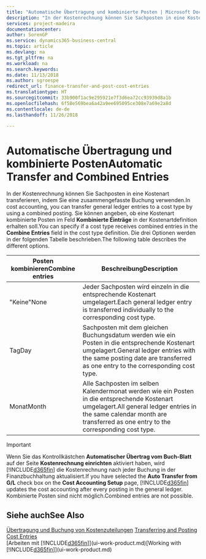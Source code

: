 ```yaml
---
title: "Automatische Übertragung und kombinierte Posten | Microsoft Docs"
description: "In der Kostenrechnung können Sie Sachposten in eine Kostenart transferieren, indem Sie eine zusammengefasste Buchung verwenden. Sie können angeben, ob eine Kostenart kombinierte Posten im Feld **Kombinierte Einträge** in der Kostenartdefinition erhalten soll. Die drei Optionen werden in der folgenden Tabelle beschrieben."
services: project-madeira
documentationcenter: 
author: SorenGP
ms.service: dynamics365-business-central
ms.topic: article
ms.devlang: na
ms.tgt_pltfrm: na
ms.workload: na
ms.search.keywords: 
ms.date: 11/13/2018
ms.author: sgroespe
redirect_url: finance-transfer-and-post-cost-entries
ms.translationtype: HT
ms.sourcegitcommit: 33b900f1ac9e295921e7f3d6ea72cc93939d8a1b
ms.openlocfilehash: 6f58e569bea6a42a9ee695095ce308e7a69e2a8d
ms.contentlocale: de-de
ms.lasthandoff: 11/26/2018

---
```

# <a name="automatic-transfer-and-combined-entries"></a><span data-ttu-id="ef82f-105">Automatische Übertragung und kombinierte Posten</span><span class="sxs-lookup"><span data-stu-id="ef82f-105">Automatic Transfer and Combined Entries</span></span>
<span data-ttu-id="ef82f-106">In der Kostenrechnung können Sie Sachposten in eine Kostenart transferieren, indem Sie eine zusammengefasste Buchung verwenden.</span><span class="sxs-lookup"><span data-stu-id="ef82f-106">In cost accounting, you can transfer general ledger entries to a cost type by using a combined posting.</span></span> <span data-ttu-id="ef82f-107">Sie können angeben, ob eine Kostenart kombinierte Posten im Feld **Kombinierte Einträge** in der Kostenartdefinition erhalten soll.</span><span class="sxs-lookup"><span data-stu-id="ef82f-107">You can specify if a cost type receives combined entries in the **Combine Entries** field in the cost type definition.</span></span> <span data-ttu-id="ef82f-108">Die drei Optionen werden in der folgenden Tabelle beschrieben.</span><span class="sxs-lookup"><span data-stu-id="ef82f-108">The following table describes the different options.</span></span>  

|<span data-ttu-id="ef82f-109">Posten kombinieren</span><span class="sxs-lookup"><span data-stu-id="ef82f-109">Combine entries</span></span>|<span data-ttu-id="ef82f-110">Beschreibung</span><span class="sxs-lookup"><span data-stu-id="ef82f-110">Description</span></span>|  
|---------------------|-----------------|  
|<span data-ttu-id="ef82f-111">"Keine"</span><span class="sxs-lookup"><span data-stu-id="ef82f-111">None</span></span>|<span data-ttu-id="ef82f-112">Jeder Sachposten wird einzeln in die entsprechende Kostenart umgelagert.</span><span class="sxs-lookup"><span data-stu-id="ef82f-112">Each general ledger entry is transferred individually to the corresponding cost type.</span></span>|  
|<span data-ttu-id="ef82f-113">Tag</span><span class="sxs-lookup"><span data-stu-id="ef82f-113">Day</span></span>|<span data-ttu-id="ef82f-114">Sachposten mit dem gleichen Buchungsdatum werden wie ein Posten in die entsprechende Kostenart umgelagert.</span><span class="sxs-lookup"><span data-stu-id="ef82f-114">General ledger entries with the same posting date are transferred as one entry to the corresponding cost type.</span></span>|  
|<span data-ttu-id="ef82f-115">Monat</span><span class="sxs-lookup"><span data-stu-id="ef82f-115">Month</span></span>|<span data-ttu-id="ef82f-116">Alle Sachposten im selben Kalendermonat werden wie ein Posten in die entsprechende Kostenart umgelagert.</span><span class="sxs-lookup"><span data-stu-id="ef82f-116">All general ledger entries in the same calendar month are transferred as one entry to the corresponding cost type.</span></span>|  

> [!IMPORTANT]  
>  <span data-ttu-id="ef82f-117">Wenn Sie das Kontrollkästchen **Automatischer Übertrag vom Buch-Blatt** auf der Seite **Kostenrechnung einrichten** aktiviert haben, wird [!INCLUDE[d365fin](includes/d365fin_md.md)] die Kostenrechnung nach jeder Buchung in der Finanzbuchhaltung aktualisiert.</span><span class="sxs-lookup"><span data-stu-id="ef82f-117">If you have selected the **Auto Transfer from G/L** check box on the **Cost Accounting Setup** page, [!INCLUDE[d365fin](includes/d365fin_md.md)] updates the cost accounting after every posting in the general ledger.</span></span> <span data-ttu-id="ef82f-118">Kombinierte Posten sind nicht möglich.</span><span class="sxs-lookup"><span data-stu-id="ef82f-118">Combined entries are not possible.</span></span>  

## <a name="see-also"></a><span data-ttu-id="ef82f-119">Siehe auch</span><span class="sxs-lookup"><span data-stu-id="ef82f-119">See Also</span></span>  
 <span data-ttu-id="ef82f-120">[Übertragung und Buchung von Kostenzuteilungen](finance-transfer-and-post-cost-entries.md) </span><span class="sxs-lookup"><span data-stu-id="ef82f-120">[Transferring and Posting Cost Entries](finance-transfer-and-post-cost-entries.md) </span></span>  
 <span data-ttu-id="ef82f-121">[Arbeiten mit [!INCLUDE[d365fin](includes/d365fin_md.md)]](ui-work-product.md)</span><span class="sxs-lookup"><span data-stu-id="ef82f-121">[Working with [!INCLUDE[d365fin](includes/d365fin_md.md)]](ui-work-product.md)</span></span>

